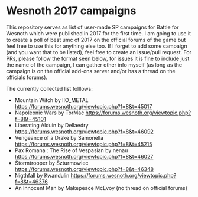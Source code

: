 # Wesnoth 2017 campaigns

This repository serves as list of user-made SP campaigns for Battle for Wesnoth which were published in 2017 for the first time. I am going to use it to create a poll of best umc of 2017 on the official forums of the game but feel free to use this for anything else too. If I forget to add some campaign (and you want that to be listed), feel free to create an issue/pull request. For PRs, please follow the format seen below, for issues it is fine to include just the name of the campaign, I can gather other info myself (as long as the campaign is on the official add-ons server and/or has a thread on the officials forums).

The currently collected list folllows:

- Mountain Witch by IIO_METAL https://forums.wesnoth.org/viewtopic.php?f=8&t=45017
- Napoleonic Wars by TorMac https://forums.wesnoth.org/viewtopic.php?f=8&t=45101
- Liberating Alduin by Dellaedry https://forums.wesnoth.org/viewtopic.php?f=8&t=46092
- Vengeance of a Drake by Samonella https://forums.wesnoth.org/viewtopic.php?f=8&t=45215
- Pax Romana : The Rise of Vespasian by nenau https://forums.wesnoth.org/viewtopic.php?f=8&t=46027
- Stormtrooper by Szturmowiec https://forums.wesnoth.org/viewtopic.php?f=8&t=46348
- Nigthfall by Kwandulin https://forums.wesnoth.org/viewtopic.php?f=8&t=46376
- An Innocent Man by Makepeace McEvoy (no thread on official forums)
